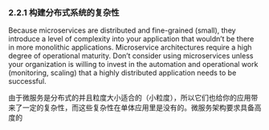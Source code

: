 ### 2.2.1 构建分布式系统的复杂性

Because microservices are distributed and fine-grained \(small\), they introduce a level of complexity into your application that wouldn’t be there in more monolithic applications. Microservice architectures require a high degree of operational maturity. Don’t consider using microservices unless your organization is willing to invest in the automation and operational work \(monitoring, scaling\) that a highly distributed application needs to be successful.

由于微服务是分布式的并且粒度大小适合的（小粒度），所以它们也给你的应用带来了一定的复杂性，而这些复杂性在单体应用里是没有的。微服务架构要求具备高度的

